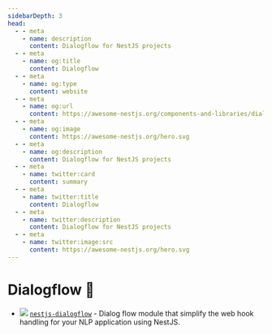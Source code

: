 ```yaml
---
sidebarDepth: 3
head:
  - - meta
    - name: description
      content: Dialogflow for NestJS projects
  - - meta
    - name: og:title
      content: Dialogflow
  - - meta
    - name: og:type
      content: website
  - - meta
    - name: og:url
      content: https://awesome-nestjs.org/components-and-libraries/dialogflow.html
  - - meta
    - name: og:image
      content: https://awesome-nestjs.org/hero.svg
  - - meta
    - name: og:description
      content: Dialogflow for NestJS projects
  - - meta
    - name: twitter:card
      content: summary
  - - meta
    - name: twitter:title
      content: Dialogflow
  - - meta
    - name: twitter:description
      content: Dialogflow for NestJS projects
  - - meta
    - name: twitter:image:src
      content: https://awesome-nestjs.org/hero.svg
---
```


# Dialogflow :satellite:

- ![](https://img.shields.io/github/stars/adrien2p/nestjs-dialogflow.svg?style=flat-square) [`nestjs-dialogflow`](https://github.com/adrien2p/nestjs-dialogflow) - Dialog flow module that simplify the web hook handling for your NLP application using NestJS.
